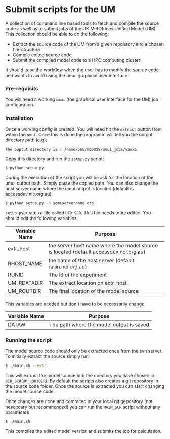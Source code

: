 # Submit scripts for the UM
A collection of command line based tools to fetch and compile the source code as well as to submit jobs of the UK MetOffices Unified Model (UM)
This collection should be able to do the following:

- Extract the source code of the UM from a given repoistory into a chosen file-structure
- Compile edited source code 
- Submit the compiled model code to a HPC computing cluster

It should ease the workflow when the user has to modify the source code and wants to avoid using the umui graphical user interface.

### Pre-requisits
You will need a working `umui` (the graphical user interface for the UM) job configuration. 
### Installation
Once a working config is created. You will need hit the  `extract` button from within the `umui`. Once this is done the programm will tell you the output directory path (e.g):
```sh
The ouptut directory is : /home/565/mb6059/umui_jobs/vasxa 
```
Copy this directory and run the `setup.py` script:
```sh
$ python setup.py
```
During the execution of the script you will be ask for the location of the umui output path. Simply paste the copied path.
You can also change the host server name where the umui output is located (default is accessdev.nic.org.au):
```sh
$ python setup.py -h someservername.org
```

`setup.py`creates a file called `DIR_SCR`. This file needs to be edited. You should edit the following variables:

| Variable Name | Purpose |
| ------ | ------ |
|extr_host | the server host name where the model source is located (default accessdev.nci.org.au) | 
|RHOST_NAME | the name of the host server (default raijin.nci.org.au)|
|RUNID | The id of the experiment |
|UM_RDATADIR| The extract location on extr_host|
|UM_ROUTDIR|The final location of the model source|

This variables are needed but don't have to be necessarily change 

| Variable Name | Purpose |
| ------ | ------ |
|DATAW |The path where the model output is saved|


### Running the script

The model source code should only be extracted once from the svn server. To initially extract the source simply run:
```sh
$ ./main.sh --extr
```
This will extract the model source into the directory you have chosen in `DIR_SCR`(`UM_ROUTDIR`). By default the scripts also creates a git repository in the source code folder. Once the source is extracted you can start changing the model source code. 

Once changes are done and commited in your local git gepository (not neseccary but recommended) you can run the ``MAIN_SCR`` script without any parameters

```sh
$ ./main.sh
```

This compiles the edited model version and submits the job for calculation.
